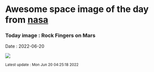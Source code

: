 
# Awesome space image of the day from [nasa](https://api.nasa.gov/)

### Today image : Rock Fingers on Mars

Date : 2022-06-20


![](https://apod.nasa.gov/apod/image/2206/MarsFingers_Curiosity_960.jpg)

<small>Latest update : Mon Jun 20 04:25:18 2022</small>


